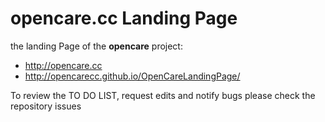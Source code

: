 # opencare.cc Landing Page

the landing Page of the **opencare** project:

- http://opencare.cc
- http://opencarecc.github.io/OpenCareLandingPage/

To review the TO DO LIST, request edits and notify bugs please check the repository issues
